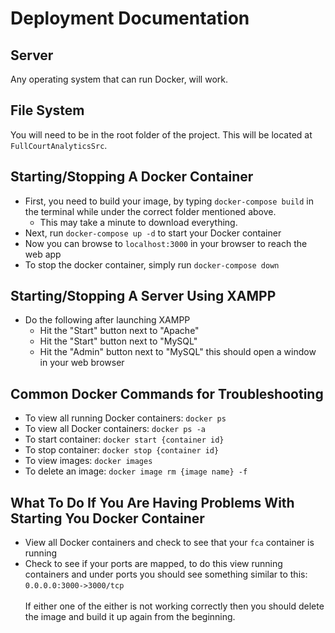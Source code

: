 # Deployment Documentation

## Server 
Any operating system that can run Docker, will work.

## File System
You will need to be in the root folder of the project. This will be located at <code>FullCourtAnalyticsSrc</code>.

## Starting/Stopping A Docker Container
- First, you need to build your image, by typing `docker-compose build` in the terminal while under the correct folder mentioned above. 
  - This may take a minute to download everything.
- Next, run `docker-compose up -d` to start your Docker container 
- Now you can browse to `localhost:3000` in your browser to reach the web app
- To stop the docker container, simply run `docker-compose down`

## Starting/Stopping A Server Using XAMPP
- Do the following after launching XAMPP
  * Hit the "Start" button next to "Apache"
  * Hit the "Start" button next to "MySQL"
  * Hit the "Admin" button next to "MySQL" this should open a window in your web browser
  
## Common Docker Commands for Troubleshooting
- To view all running Docker containers: `docker ps`
- To view all Docker containers: `docker ps -a`
- To start container: `docker start {container id}`
- To stop container: `docker stop {container id}`
- To view images: `docker images`
- To delete an image: `docker image rm {image name} -f`


## What To Do If You Are Having Problems With Starting You Docker Container
- View all Docker containers and check to see that your `fca` container is running
- Check to see if your ports are mapped, to do this view running containers and under ports you should see something similar to this: `0.0.0.0:3000->3000/tcp` <br><br>
If either one of the either is not working correctly then you should delete the image and build it up again from the beginning.
